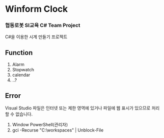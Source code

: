 # Winform Clock
### 협동로봇 SI교육 C# Team Project

C#을 이용한 시계 만들기 프로젝트

## Function
1. Alarm
2. Stopwatch
3. calendar
4. ..?

## Error
Visual Studio 파일은 인터넷 또는 제한 영역에 있거나 파일에 웹 표시가 있으므로 처리할 수 없습니다.
1. Window PowerShell(관리자)
2. gci -Recurse "C:\workspaces" | Unblock-File
